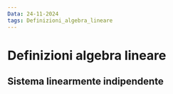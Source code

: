 ```yaml
---
Data: 24-11-2024
tags: Definizioni_algebra_lineare
---
```



# Definizioni algebra lineare

## Sistema linearmente indipendente

